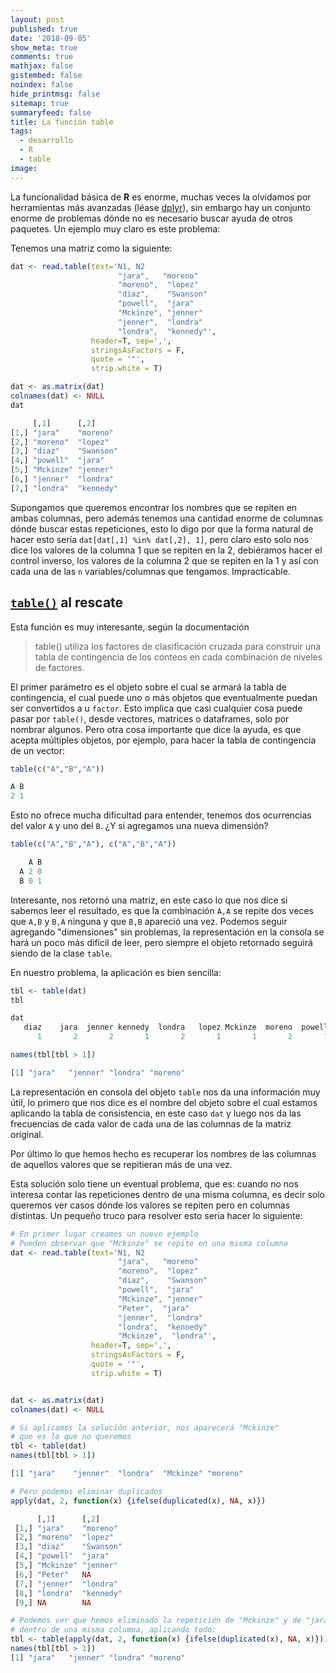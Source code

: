 ```yaml
---
layout: post
published: true
date: '2018-09-05'
show_meta: true
comments: true
mathjax: false
gistembed: false
noindex: false
hide_printmsg: false
sitemap: true
summaryfeed: false
title: La función table
tags:
  - desarrollo
  - R
  - table
image:
---
```


La funcionalidad básica de **R** es enorme, muchas veces la olvidamos por
herramientas más avanzadas (léase [dplyr][dplyr]), sin embargo hay un conjunto
enorme de problemas dónde no es necesario buscar ayuda de otros paquetes. Un
ejemplo muy claro es este problema:

Tenemos una matriz como la siguiente:

```r
dat <- read.table(text='N1, N2
                        "jara",   "moreno" 
                        "moreno",  "lopez"  
                        "diaz",    "Swanson"
                        "powell",  "jara"   
                        "Mckinze", "jenner" 
                        "jenner",  "londra" 
                        "londra",  "kennedy"', 
                  header=T, sep=',', 
				  stringsAsFactors = F, 
				  quote = '"', 
				  strip.white = T)

dat <- as.matrix(dat)
colnames(dat) <- NULL
dat

     [,1]      [,2]     
[1,] "jara"    "moreno" 
[2,] "moreno"  "lopez"  
[3,] "diaz"    "Swanson"
[4,] "powell"  "jara"   
[5,] "Mckinze" "jenner" 
[6,] "jenner"  "londra" 
[7,] "londra"  "kennedy"
```

Supongamos que queremos encontrar los nombres que se repiten en ambas columnas,
pero además tenemos una cantidad enorme de columnas dónde buscar estas
repeticiones, esto lo digo por que la forma natural de hacer esto sería
`dat[dat[,1] %in% dat[,2], 1]`, pero claro esto solo nos dice los valores de la
columna 1 que se repiten en la 2, debiéramos hacer el control inverso, los
valores de la columna 2 que se repiten en la 1 y así con cada una de las `n`
variables/columnas que tengamos. Impracticable.

## [`table()`][table] al rescate

Esta función es muy interesante, según la documentación

> table() utiliza los factores de clasificación cruzada para construir una tabla de
> contingencia de los conteos en cada combinación de niveles de factores.

El primer parámetro es el objeto sobre el cual se armará la tabla de
contingencia, el cual puede uno o más objetos que eventualmente puedan ser
convertidos a u `factor`. Esto implica que casi cualquier cosa puede pasar por
`table()`, desde vectores, matrices o dataframes, solo por nombrar algunos.
Pero otra cosa importante que dice la ayuda, es que acepta múltiples objetos,
por ejemplo, para hacer la tabla de contingencia de un vector:

```r
table(c("A","B","A"))

A B 
2 1 
```

Esto no ofrece mucha dificultad para entender, tenemos dos ocurrencias del
valor `A` y uno del `B`. ¿Y si agregamos una nueva dimensión?

```r
table(c("A","B","A"), c("A","B","A"))

    A B
  A 2 0
  B 0 1
```

Interesante, nos retornó una matriz, en este caso lo que nos dice si sabemos
leer el resultado, es que la combinación `A,A` se repite dos veces que `A,B` y
`B,A` ninguna y que `B,B` apareció una vez. Podemos seguir agregando
"dimensiones" sin problemas, la representación en la consola se hará un poco
más difícil de leer, pero siempre el objeto retornado seguirá siendo de la
clase `table`.

En nuestro problema, la aplicación es bien sencilla:


```r
tbl <- table(dat)
tbl 

dat
   diaz    jara  jenner kennedy  londra   lopez Mckinze  moreno  powell Swanson 
      1       2       2       1       2       1       1       2       1       1 

names(tbl[tbl > 1])

[1] "jara"   "jenner" "londra" "moreno"
```

La representación en consola del objeto `table` nos da una información muy
útil, lo primero que nos dice es el nombre del objeto sobre el cual estamos
aplicando la tabla de consistencia, en este caso `dat` y luego nos da las
frecuencias de cada valor de cada una de las columnas de la matriz original. 

Por último lo que hemos hecho es recuperar los nombres de las columnas de
aquellos valores que se repitieran más de una vez.

Esta solución solo tiene un eventual problema, que es: cuando no nos interesa
contar las repeticiones dentro de una misma columna, es decir solo queremos ver
casos dónde los valores se repiten pero en columnas distintas. Un pequeño truco
para resolver esto sería hacer lo siguiente:


```r
# En primer lugar creamos un nuevo ejemplo
# Pueden observar que "Mckinze" se repite en una misma columna
dat <- read.table(text='N1, N2
                        "jara",   "moreno" 
                        "moreno",  "lopez"  
                        "diaz",    "Swanson"
                        "powell",  "jara"   
                        "Mckinze", "jenner" 
                        "Peter",  "jara"   
                        "jenner",  "londra" 
                        "londra",  "kennedy"
                        "Mckinze",  "londra"', 
                  header=T, sep=',', 
                  stringsAsFactors = F, 
                  quote = '"', 
                  strip.white = T)


dat <- as.matrix(dat)
colnames(dat) <- NULL

# Si aplicamos la solución anterior, nos aparecerá "Mckinze" 
# que es lo que no queremos
tbl <- table(dat)
names(tbl[tbl > 1])

[1] "jara"    "jenner"  "londra"  "Mckinze" "moreno"

# Pero podemos eliminar duplicados
apply(dat, 2, function(x) {ifelse(duplicated(x), NA, x)})

      [,1]      [,2]     
 [1,] "jara"    "moreno" 
 [2,] "moreno"  "lopez"  
 [3,] "diaz"    "Swanson"
 [4,] "powell"  "jara"   
 [5,] "Mckinze" "jenner" 
 [6,] "Peter"   NA       
 [7,] "jenner"  "londra" 
 [8,] "londra"  "kennedy"
 [9,] NA        NA       

# Podemos ver que hemos eliminado la repetición de "Mckinze" y de "jara"
# dentro de una misma columna, aplicando todo:
tbl <- table(apply(dat, 2, function(x) {ifelse(duplicated(x), NA, x)}))
names(tbl[tbl > 1])
[1] "jara"   "jenner" "londra" "moreno"
```


[table]: http://stat.ethz.ch/R-manual/R-devel/library/base/html/table.html
[fuente]: https://es.stackoverflow.com/a/162665/31764
[dplyr]: https://dplyr.tidyverse.org/
